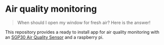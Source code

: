 # Air quality monitoring

> When should I open my window for fresh air?
> Here is the answer!

This repository provides a ready to install app for
air quality monitoring with an [SGP30 Air Quality Sensor](https://www.sparkfun.com/products/16531)
and a raspberry pi.

